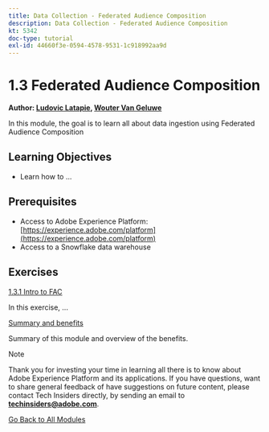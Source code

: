 ```yaml
---
title: Data Collection - Federated Audience Composition
description: Data Collection - Federated Audience Composition
kt: 5342
doc-type: tutorial
exl-id: 44660f3e-0594-4578-9531-1c918992aa9d
---
```

# 1.3 Federated Audience Composition

**Author: [Ludovic Latapie](https://www.linkedin.com/in/ludoviclatapie/), [Wouter Van Geluwe](https://www.linkedin.com/in/woutervangeluwe/)**

In this module, the goal is to learn all about data ingestion using Federated Audience Composition

## Learning Objectives

- Learn how to ...

## Prerequisites

- Access to Adobe Experience Platform: [https://experience.adobe.com/platform](https://experience.adobe.com/platform)
- Access to a Snowflake data warehouse

## Exercises

[1.3.1 Intro to FAC](./ex1.md)

In this exercise, ...

[Summary and benefits](./summary.md)

Summary of this module and overview of the benefits.

>[!NOTE]
>
>Thank you for investing your time in learning all there is to know about Adobe Experience Platform and its applications. If you have questions, want to share general feedback of have suggestions on future content, please contact Tech Insiders directly, by sending an email to **techinsiders@adobe.com**.

[Go Back to All Modules](../../../overview.md)
